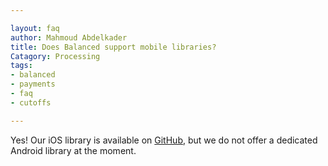 ```yaml
---

layout: faq
author: Mahmoud Abdelkader
title: Does Balanced support mobile libraries? 
Catagory: Processing
tags:
- balanced
- payments
- faq
- cutoffs

---
```


Yes! Our iOS library is available on [GitHub]( https://github.com/balanced/balanced-ios), but we do not offer a dedicated Android library at the moment.
